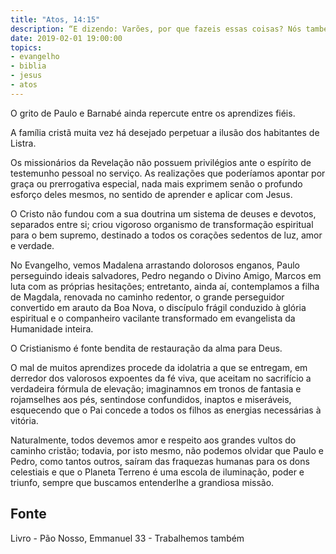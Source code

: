 ```yaml
---
title: "Atos, 14:15"
description: “E dizendo: Varões, por que fazeis essas coisas? Nós também somos homens como vós, sujeitos às mesmas paixões.”
date: 2019-02-01 19:00:00
topics: 
- evangelho
- biblia
- jesus
- atos
---
```


O grito de Paulo e Barnabé ainda repercute entre os aprendizes fiéis.

A família cristã muita vez há desejado perpetuar a ilusão dos habitantes de
Listra.

Os missionários da Revelação não possuem privilégios ante o espírito de
testemunho pessoal no serviço. As realizações que poderíamos apontar por graça ou
prerrogativa especial, nada mais exprimem senão o profundo esforço deles mesmos,
no sentido de aprender e aplicar com Jesus.

O Cristo não fundou com a sua doutrina um sistema de deuses e devotos,
separados entre si; criou vigoroso organismo de transformação espiritual para o bem
supremo, destinado a todos os corações sedentos de luz, amor e verdade.

No Evangelho, vemos Madalena arrastando dolorosos enganos, Paulo
perseguindo ideais salvadores, Pedro negando o Divino Amigo, Marcos em luta com
as próprias hesitações; entretanto, ainda aí, contemplamos a filha de Magdala,
renovada no caminho redentor, o grande perseguidor convertido em arauto da Boa
Nova, o discípulo frágil conduzido à glória espiritual e o companheiro vacilante
transformado em evangelista da Humanidade inteira.

O Cristianismo é fonte bendita de restauração da alma para Deus.

O mal de muitos aprendizes procede da idolatria a que se entregam, em
derredor dos valorosos expoentes da fé viva, que aceitam no sacrifício a verdadeira
fórmula de elevação; imaginam­nos em tronos de fantasia e rojam­se­lhes aos pés,
sentindo­se confundidos, inaptos e miseráveis, esquecendo que o Pai concede a
todos os filhos as energias necessárias à vitória.

Naturalmente, todos devemos amor e respeito aos grandes vultos do
caminho cristão; todavia, por isto mesmo, não podemos olvidar que Paulo e Pedro,
como tantos outros, saíram das fraquezas humanas para os dons celestiais e que o
Planeta Terreno é uma escola de iluminação, poder e triunfo, sempre que buscamos
entender­lhe a grandiosa missão.



## Fonte
Livro - Pão Nosso, Emmanuel
33 - Trabalhemos também
